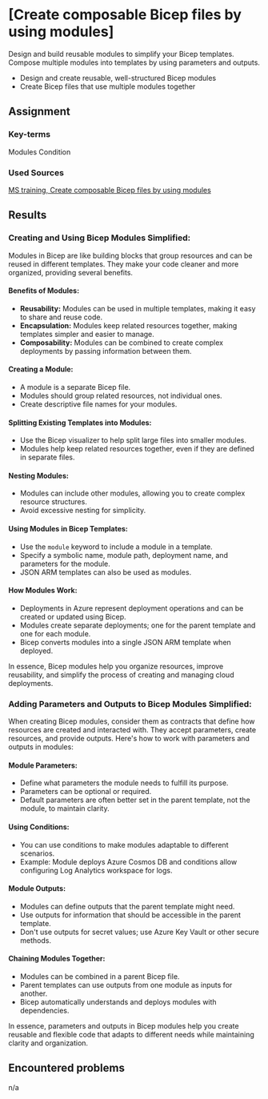 # [Create composable Bicep files by using modules]

Design and build reusable modules to simplify your Bicep templates. Compose multiple modules into templates by using parameters and outputs.

- Design and create reusable, well-structured Bicep modules
- Create Bicep files that use multiple modules together

## Assignment

### Key-terms

Modules
Condition

### Used Sources

[MS training, Create composable Bicep files by using modules](https://learn.microsoft.com/en-us/training/modules/create-composable-bicep-files-using-modules/)

## Results

### **Creating and Using Bicep Modules Simplified:**

Modules in Bicep are like building blocks that group resources and can be reused in different templates. They make your code cleaner and more organized, providing several benefits.

#### **Benefits of Modules:**

- **Reusability:** Modules can be used in multiple templates, making it easy to share and reuse code.
- **Encapsulation:** Modules keep related resources together, making templates simpler and easier to manage.
- **Composability:** Modules can be combined to create complex deployments by passing information between them.

#### **Creating a Module:**

- A module is a separate Bicep file.
- Modules should group related resources, not individual ones.
- Create descriptive file names for your modules.

#### **Splitting Existing Templates into Modules:**

- Use the Bicep visualizer to help split large files into smaller modules.
- Modules help keep related resources together, even if they are defined in separate files.

#### **Nesting Modules:**

- Modules can include other modules, allowing you to create complex resource structures.
- Avoid excessive nesting for simplicity.

#### **Using Modules in Bicep Templates:**

- Use the `module` keyword to include a module in a template.
- Specify a symbolic name, module path, deployment name, and parameters for the module.
- JSON ARM templates can also be used as modules.

#### **How Modules Work:**

- Deployments in Azure represent deployment operations and can be created or updated using Bicep.
- Modules create separate deployments; one for the parent template and one for each module.
- Bicep converts modules into a single JSON ARM template when deployed.

In essence, Bicep modules help you organize resources, improve reusability, and simplify the process of creating and managing cloud deployments.

### **Adding Parameters and Outputs to Bicep Modules Simplified:**

When creating Bicep modules, consider them as contracts that define how resources are created and interacted with. They accept parameters, create resources, and provide outputs. Here's how to work with parameters and outputs in modules:

#### **Module Parameters:**

- Define what parameters the module needs to fulfill its purpose.
- Parameters can be optional or required.
- Default parameters are often better set in the parent template, not the module, to maintain clarity.

#### **Using Conditions:**

- You can use conditions to make modules adaptable to different scenarios.
- Example: Module deploys Azure Cosmos DB and conditions allow configuring Log Analytics workspace for logs.

#### **Module Outputs:**

- Modules can define outputs that the parent template might need.
- Use outputs for information that should be accessible in the parent template.
- Don't use outputs for secret values; use Azure Key Vault or other secure methods.

#### **Chaining Modules Together:**

- Modules can be combined in a parent Bicep file.
- Parent templates can use outputs from one module as inputs for another.
- Bicep automatically understands and deploys modules with dependencies.

In essence, parameters and outputs in Bicep modules help you create reusable and flexible code that adapts to different needs while maintaining clarity and organization.

## Encountered problems

n/a

